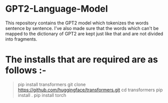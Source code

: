 # GPT2-Language-Model
This repository contains the GPT2 model which tokenizes the words sentence by sentence. 
I've also made sure that the words which can't be mapped to the dictionary of GPT2 are kept just like that and are not divided into fragments.

# The installs that are required are as follows :-
> pip install transformers
> git clone https://github.com/huggingface/transformers.git
> cd transformers
> pip install .
> pip install torch
